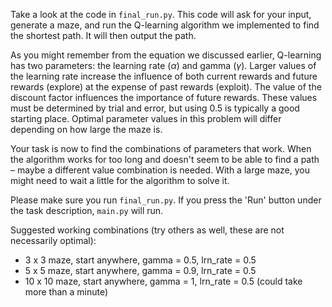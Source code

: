 Take a look at the code in `final_run.py`. This code will ask for your input, generate a maze, and 
run the Q-learning algorithm we implemented to find the shortest path. It will then output 
the path.

As you might remember from the equation we discussed earlier,
Q-learning has two parameters: the learning rate ($\alpha$) and gamma ($\gamma$). Larger values 
of the learning rate increase the influence of both current rewards and future 
rewards (explore) at the expense of past rewards (exploit). The value of the discount factor 
influences the importance of future rewards. 
These values must be determined by trial and error, but using 0.5 is typically a good starting place.
Optimal parameter values in this problem will differ depending on how large the maze is.

Your task is now to find the combinations of parameters that work. When the algorithm works for too long and doesn't seem to be able to 
find a path – maybe a different value combination is needed. With a large maze, you might need to wait 
a little for the algorithm to solve it.

Please make sure you run `final_run.py`. If you press the 'Run' button under the task description, `main.py` will run.

<div class="hint">
Suggested working combinations (try others as well, these are not necessarily optimal):

- 3 x 3 maze, start anywhere, gamma = 0.5, lrn_rate = 0.5
- 5 x 5 maze, start anywhere, gamma = 0.9, lrn_rate = 0.5
- 10 x 10 maze, start anywhere, gamma = 1, lrn_rate = 0.5 (could take more than a minute)

</div>
